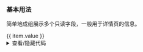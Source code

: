 ### 基本用法

简单地成组展示多个只读字段，一般用于详情页的信息。

<div class="cell-demo">
  <yc-space
    direction="vertical"
    size="large"
    fill>
    <yc-descriptions
      :data="data"
      title="User Info"
      layout="inline-horizontal" />
    <yc-descriptions
      title="User Info"
      :column="{ xs: 1, md: 3, lg: 4 }">
      <yc-descriptions-item
        v-for="item of data"
        :label="item.label"
        :span="item.span ?? 1">
        <yc-tag>{{ item.value }}</yc-tag>
      </yc-descriptions-item>
    </yc-descriptions>
  </yc-space>
</div>

<script setup>
const data = [
  {
    label: 'Name',
    value: 'Socrates',
    span: 3,
  },
  {
    label: 'Mobile',
    value: '123-1234-1234',
  },
  {
    label: 'Residence',
    value: 'Beijing',
  },
  {
    label: 'Hometown',
    value: 'Beijing',
  },
  {
    label: 'Address',
    value: 'Yingdu Building, Zhichun Road, Beijing',
  },
];
</script>

<details>
<summary>查看/隐藏代码</summary>

```vue
<template>
  <yc-space
    direction="vertical"
    size="large"
    fill>
    <yc-descriptions
      :data="data"
      title="User Info"
      layout="inline-horizontal" />
    <yc-descriptions
      title="User Info"
      :column="{ xs: 1, md: 3, lg: 4 }">
      <yc-descriptions-item
        v-for="item of data"
        :label="item.label"
        :span="item.span ?? 1">
        <yc-tag>{{ item.value }}</yc-tag>
      </yc-descriptions-item>
    </yc-descriptions>
  </yc-space>
</template>

<script setup>
const data = [
  {
    label: 'Name',
    value: 'Socrates',
    span: 3,
  },
  {
    label: 'Mobile',
    value: '123-1234-1234',
  },
  {
    label: 'Residence',
    value: 'Beijing',
  },
  {
    label: 'Hometown',
    value: 'Beijing',
  },
  {
    label: 'Address',
    value: 'Yingdu Building, Zhichun Road, Beijing',
  },
];
</script>
```

</details>
